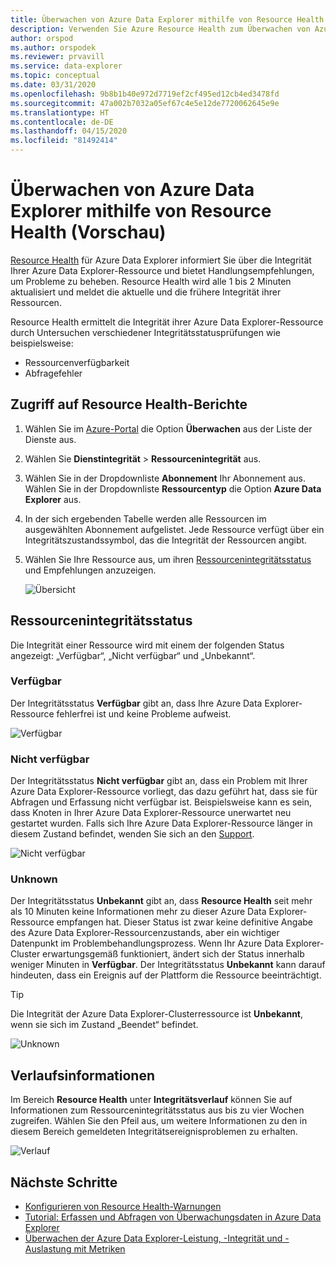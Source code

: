```yaml
---
title: Überwachen von Azure Data Explorer mithilfe von Resource Health
description: Verwenden Sie Azure Resource Health zum Überwachen von Azure Data Explorer-Ressourcen.
author: orspod
ms.author: orspodek
ms.reviewer: prvavill
ms.service: data-explorer
ms.topic: conceptual
ms.date: 03/31/2020
ms.openlocfilehash: 9b8b1b40e972d7719ef2cf495ed12cb4ed3478fd
ms.sourcegitcommit: 47a002b7032a05ef67c4e5e12de7720062645e9e
ms.translationtype: HT
ms.contentlocale: de-DE
ms.lasthandoff: 04/15/2020
ms.locfileid: "81492414"
---
```

# <a name="monitor-azure-data-explorer-using-resource-health-preview"></a>Überwachen von Azure Data Explorer mithilfe von Resource Health (Vorschau)

[Resource Health](/azure/service-health/resource-health-overview) für Azure Data Explorer informiert Sie über die Integrität Ihrer Azure Data Explorer-Ressource und bietet Handlungsempfehlungen, um Probleme zu beheben. Resource Health wird alle 1 bis 2 Minuten aktualisiert und meldet die aktuelle und die frühere Integrität ihrer Ressourcen. 

Resource Health ermittelt die Integrität ihrer Azure Data Explorer-Ressource durch Untersuchen verschiedener Integritätsstatusprüfungen wie beispielsweise:
* Ressourcenverfügbarkeit
* Abfragefehler

## <a name="access-resource-health-reporting"></a>Zugriff auf Resource Health-Berichte

1. Wählen Sie im [Azure-Portal](https://portal.azure.com/) die Option **Überwachen** aus der Liste der Dienste aus.
1. Wählen Sie **Dienstintegrität** > **Ressourcenintegrität** aus.
1. Wählen Sie in der Dropdownliste **Abonnement** Ihr Abonnement aus. Wählen Sie in der Dropdownliste **Ressourcentyp** die Option **Azure Data Explorer** aus.
1. In der sich ergebenden Tabelle werden alle Ressourcen im ausgewählten Abonnement aufgelistet. Jede Ressource verfügt über ein Integritätszustandssymbol, das die Integrität der Ressourcen angibt.
1. Wählen Sie Ihre Ressource aus, um ihren [Ressourcenintegritätsstatus](#resource-health-status) und Empfehlungen anzuzeigen.

    ![Übersicht](media/monitor-with-resource-health/resource-health-overview.png)

## <a name="resource-health-status"></a>Ressourcenintegritätsstatus

Die Integrität einer Ressource wird mit einem der folgenden Status angezeigt: „Verfügbar“, „Nicht verfügbar“ und „Unbekannt“.

### <a name="available"></a>Verfügbar

Der Integritätsstatus **Verfügbar** gibt an, dass Ihre Azure Data Explorer-Ressource fehlerfrei ist und keine Probleme aufweist.

![Verfügbar](media/monitor-with-resource-health/available.png)

### <a name="unavailable"></a>Nicht verfügbar

Der Integritätsstatus **Nicht verfügbar** gibt an, dass ein Problem mit Ihrer Azure Data Explorer-Ressource vorliegt, das dazu geführt hat, dass sie für Abfragen und Erfassung nicht verfügbar ist. Beispielsweise kann es sein, dass Knoten in Ihrer Azure Data Explorer-Ressource unerwartet neu gestartet wurden. Falls sich Ihre Azure Data Explorer-Ressource länger in diesem Zustand befindet, wenden Sie sich an den [Support]().

![Nicht verfügbar](media/monitor-with-resource-health/unavailable.png)

### <a name="unknown"></a>Unknown

Der Integritätsstatus **Unbekannt** gibt an, dass **Resource Health** seit mehr als 10 Minuten keine Informationen mehr zu dieser Azure Data Explorer-Ressource empfangen hat. Dieser Status ist zwar keine definitive Angabe des Azure Data Explorer-Ressourcenzustands, aber ein wichtiger Datenpunkt im Problembehandlungsprozess. Wenn Ihr Azure Data Explorer-Cluster erwartungsgemäß funktioniert, ändert sich der Status innerhalb weniger Minuten in **Verfügbar**. Der Integritätsstatus **Unbekannt** kann darauf hindeuten, dass ein Ereignis auf der Plattform die Ressource beeinträchtigt. 

> [!TIP]
> Die Integrität der Azure Data Explorer-Clusterressource ist **Unbekannt**, wenn sie sich im Zustand „Beendet“ befindet.

![Unknown](media/monitor-with-resource-health/unknown.png)

## <a name="historical-information"></a>Verlaufsinformationen

Im Bereich **Resource Health** unter **Integritätsverlauf** können Sie auf Informationen zum Ressourcenintegritätsstatus aus bis zu vier Wochen zugreifen. Wählen Sie den Pfeil aus, um weitere Informationen zu den in diesem Bereich gemeldeten Integritätsereignisproblemen zu erhalten. 

![Verlauf](media/monitor-with-resource-health/healthhistory.png)

## <a name="next-steps"></a>Nächste Schritte

* [Konfigurieren von Resource Health-Warnungen](https://docs.microsoft.com/azure/service-health/resource-health-alert-arm-template-guide)
* [Tutorial: Erfassen und Abfragen von Überwachungsdaten in Azure Data Explorer](ingest-data-no-code.md)
* [Überwachen der Azure Data Explorer-Leistung, -Integrität und -Auslastung mit Metriken](using-metrics.md)